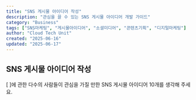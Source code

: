 ```yaml
---
title: "SNS 게시물 아이디어 작성"
description: "관심을 끌 수 있는 SNS 게시물 아이디어 개발 가이드"
category: "Business"
tags: ["SNS마케팅", "게시물아이디어", "소셜미디어", "콘텐츠기획", "디지털마케팅"]
author: "Cloud Tech Unit"
created: "2025-06-16"
updated: "2025-06-17"
---
```


## SNS 게시물 아이디어 작성

[ ]에 관한 다수의 사람들이 관심을 가질 만한 SNS 게시물 아이디어 10개를 생각해 주세요.
